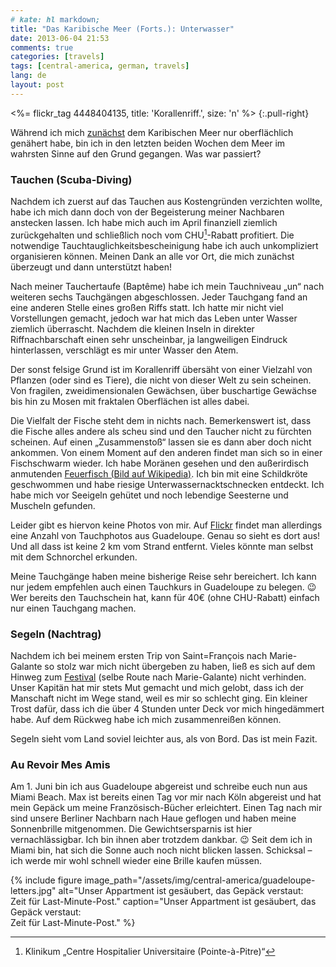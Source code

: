 ```yaml
---
# kate: hl markdown;
title: "Das Karibische Meer (Forts.): Unterwasser"
date: 2013-06-04 21:53
comments: true
categories: [travels]
tags: [central-america, german, travels]
lang: de
layout: post
---
```


<%= flickr_tag 4448404135, title: 'Korallenriff.', size: 'n' %>
{:.pull-right}

Während ich mich [zunächst] dem Karibischen Meer nur oberflächlich genähert habe,
bin ich in den letzten beiden Wochen dem Meer im wahrsten Sinne auf den Grund
gegangen. Was war passiert?

[zunächst]: /2013/05/15/das-karibische-meer/

<!--more-->

### Tauchen (Scuba-Diving)

Nachdem ich zuerst auf das Tauchen aus Kostengründen verzichten wollte, habe ich
mich dann doch von der Begeisterung meiner Nachbaren anstecken lassen. Ich habe mich
auch im April finanziell ziemlich zurückgehalten und schließlich noch vom CHU[^1]-Rabatt
profitiert. Die notwendige Tauchtauglichkeitsbescheinigung habe ich auch
unkompliziert organisieren können. Meinen Dank an alle vor Ort, die mich zunächst
überzeugt und dann unterstützt haben!

Nach meiner Tauchertaufe (Baptême) habe ich mein Tauchniveau „un“ nach weiteren
sechs Tauchgängen abgeschlossen. Jeder Tauchgang fand an eine anderen Stelle
eines großen Riffs statt. Ich hatte mir nicht viel Vorstellungen gemacht, jedoch
war hat mich das Leben unter Wasser ziemlich überrascht. Nachdem die kleinen Inseln
in direkter Riffnachbarschaft einen sehr unscheinbar, ja langweiligen Eindruck
hinterlassen, verschlägt es mir unter Wasser den Atem.

Der sonst felsige Grund
ist im Korallenriff übersäht von einer Vielzahl von Pflanzen (oder sind es Tiere),
die nicht von dieser Welt zu sein scheinen. Von fragilen, zweidimensionalen Gewächsen,
über buschartige Gewächse bis hin zu Mosen mit fraktalen Oberflächen ist alles
dabei.

Die Vielfalt der Fische steht dem in nichts nach. Bemerkenswert ist, dass die Fische
alles andere als scheu sind und den Taucher nicht zu fürchten scheinen. Auf einen
„Zusammenstoß“ lassen sie es dann aber doch nicht ankommen. Von einem Moment auf
den anderen findet man sich so in einer Fischschwarm wieder. Ich habe Moränen
gesehen und den außerirdisch anmutenden
[Feuerfisch (Bild auf Wikipedia)](http://de.wikipedia.org/wiki/Feuerfisch). Ich
bin mit eine Schildkröte geschwommen und habe riesige Unterwassernacktschnecken
entdeckt. Ich habe mich vor Seeigeln gehütet und noch lebendige Seesterne und Muscheln
gefunden.

Leider gibt es hiervon keine Photos von mir. Auf [Flickr][Gallerie] findet man
allerdings eine Anzahl von Tauchphotos aus Guadeloupe. Genau so sieht es dort aus!
Und all dass ist keine 2 km vom Strand entfernt. Vieles könnte man selbst mit dem
Schnorchel erkunden.

Meine Tauchgänge haben meine bisherige Reise sehr bereichert. Ich kann nur jedem
empfehlen auch einen Tauchkurs in Guadeloupe zu belegen. :wink: Wer bereits den Tauchschein
hat, kann für 40€ (ohne CHU-Rabatt) einfach nur einen Tauchgang machen.

### Segeln (Nachtrag)

Nachdem ich bei meinem ersten Trip von Saint=François nach Marie-Galante so stolz war mich nicht
übergeben zu haben, ließ es sich auf dem Hinweg zum [Festival] (selbe Route nach
Marie-Galante) nicht verhinden. Unser Kapitän hat mir stets Mut gemacht und mich
gelobt, dass ich der Manschaft nicht im Wege stand, weil es mir so schlecht ging.
Ein kleiner Trost dafür, dass ich die über 4 Stunden unter Deck vor mich
hingedämmert habe. Auf dem Rückweg habe ich mich zusammenreißen können.

Segeln sieht vom Land soviel leichter aus, als von Bord. Das ist mein Fazit.

### Au Revoir Mes Amis

Am 1. Juni bin ich aus Guadeloupe abgereist und schreibe euch nun aus Miami Beach.
Max ist bereits einen Tag vor mir nach Köln abgereist und hat mein Gepäck
um meine Französisch-Bücher erleichtert. Einen Tag nach mir sind unsere
Berliner Nachbarn nach Haue geflogen und haben meine Sonnenbrille mitgenommen.
Die Gewichtsersparnis ist hier vernachlässigbar. Ich bin ihnen aber trotzdem dankbar.
:wink: Seit dem ich in Miami bin, hat sich die Sonne auch noch nicht blicken lassen.
Schicksal – ich werde mir wohl schnell wieder eine Brille kaufen müssen.

{% include figure image_path="/assets/img/central-america/guadeloupe-letters.jpg" alt="Unser Appartment ist gesäubert, das Gepäck verstaut: <br> Zeit für Last-Minute-Post." caption="Unser Appartment ist gesäubert, das Gepäck verstaut: <br> Zeit für Last-Minute-Post." %}

[Gallerie]: http://www.flickr.com/photos/myobis/sets/72157623874247087/
[Festival]: /2013/05/26/festival-terre-de-blues/
[^1]: Klinikum „Centre Hospitalier Universitaire (Pointe-à-Pitre)“
